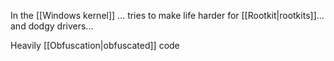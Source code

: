 In the [[Windows kernel]] ... tries to make life harder for [[Rootkit|rootkits]]... and dodgy drivers...

Heavily [[Obfuscation|obfuscated]] code 